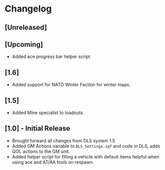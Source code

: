 # Changelog

## [Unreleased]

## [Upcoming]
- Added ace progress bar helper script

## [1.6]
- Added support for NATO Winter Faction for winter maps.

## [1.5]
- Added Mine specialist to loadouts.

## [1.0] - Initial Release
- Brought forward all changes from DLS system 1.5
- Added GM Actions variable to `DLS_Settings.sqf` and code in DLS, adds QOL actions to the GM unit.
- Added helper script for filling a vehicle with default items helpful when using ace and AT/AA tools on respawn.